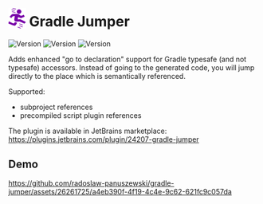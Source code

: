# <img src="src/main/resources/META-INF/pluginIcon.svg" width="35" style="margin:-4px 0px" /> Gradle Jumper

![Version](https://img.shields.io/jetbrains/plugin/v/24207)
![Version](https://img.shields.io/jetbrains/plugin/d/24207)
![Version](https://img.shields.io/jetbrains/plugin/r/rating/24207)

Adds enhanced "go to declaration" support for Gradle typesafe (and not typesafe) accessors. Instead of going to the generated code, you will jump directly to the place which is semantically referenced.

Supported:
* subproject references
* precompiled script plugin references

The plugin is available in JetBrains marketplace: https://plugins.jetbrains.com/plugin/24207-gradle-jumper

## Demo

https://github.com/radoslaw-panuszewski/gradle-jumper/assets/26261725/a4eb390f-4f19-4c4e-9c62-621fc9c057da

